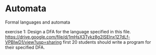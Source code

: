 # Automata
Formal languages and automata

exercise 1: 
Design a DFA for the language specified in this file.
https://drive.google.com/file/d/1mHsX3Tykz8g2ISElnx127dLf-VPBIwD1/view?usp=sharing
first 20 students should write a program for their specified DFA.
